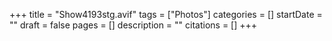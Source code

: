 +++
title = "Show4193stg.avif"
tags = ["Photos"]
categories = []
startDate = ""
draft = false
pages = []
description = ""
citations = []
+++
